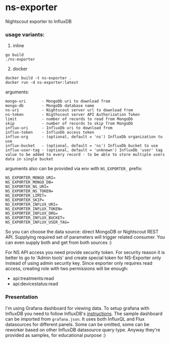 # ns-exporter
Nightscout exporter to InfluxDB

### usage variants:
1. inline
```
go build
./ns-exporter
```
2. docker
```
docker build -t ns-exporter .
docker run -d ns-exporter:latest
```

arguments:

	mongo-uri       - MongoDb uri to download from
	mongo-db        - MongoDb database name
	ns-uri          - Nightscout server url to download from
	ns-token        - Nigthscout server API Authorization Token
	limit           - number of records to read from MongoDb
	skip            - number of records to skip from MongoDb
	influx-uri      - InfluxDb uri to download from
	influx-token    - InfluxDb access token
	influx-org      - (optional, default = 'ns') InfluxDb organization to use
	influx-bucket   - (optional, default = 'ns') InfluxDb bucket to use
	influx-user-tag - (optional, default = 'unknown') InfluxDb 'user' tag value to be added to every record - to be able to store multiple users data in single bucket


arguments also can be provided via env with `NS_EXPORTER_` prefix:

	NS_EXPORTER_MONGO_URI=
	NS_EXPORTER_MONGO_DB=
	NS_EXPORTER_NS_URI=
	NS_EXPORTER_NS_TOKEN=
	NS_EXPORTER_LIMIT=
	NS_EXPORTER_SKIP=
	NS_EXPORTER_INFLUX_URI=
	NS_EXPORTER_INFLUX_TOKEN=
	NS_EXPORTER_INFLUX_ORG=
	NS_EXPORTER_INFLUX_BUCKET=
	NS_EXPORTER_INFLUX_USER_TAG=

So you can choose the data source: direct MongoDB or Nightscout REST API. Supplying required set of parameters will trigger related consumer.
You can even supply both and get from both sources :)

For NS API access you need provide security token. For security reason it is better to go to 'Admin tools' and create special token for NS-Exporter only instead of using admin security key. 
Since exporter only requires read access, creating role with two permissions will be enough:
- api:treatments:read
- api:devicestatus:read

### Presentation

I'm using Grafana dashboard for viewing data. To setup grafana with InfluxDB you need to follow InfluxDB's [instructions](https://docs.influxdata.com/influxdb/v2.3/tools/grafana/).
The sample dashboard can be imported from `grafana.json`. It uses both InfluxQL and Flux datasources for different panels. Some can be omitted, some can be reworker based on other InfluxDB datasource query type. 
Anyway they're provided as samples, for educational purpose :)